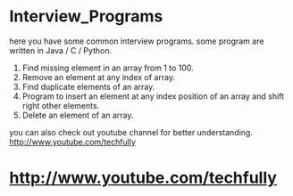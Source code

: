 # Interview_Programs

here you have some common interview programs. some program are written in Java / C / Python.

1. Find missing element in an array from 1 to 100.
2. Remove an element at any index of array.
3. Find duplicate elements of an array.
4. Program to insert an element at any index position of an array and shift right other elements.
5. Delete an element of an array.


you can also check out youtube channel for better understanding.
http://www.youtube.com/techfully
# http://www.youtube.com/techfully
